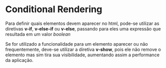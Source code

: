 # Conditional Rendering

Para definir quais elementos devem aparecer no html, pode-se utilizar as diretivas **v-if**, **v-else-if** ou **v-else**, passando para eles uma expressão que resultada em um valor _boolean_

Se for utilizado a funcionalidade para um elemento aparecer ou não frequentemente, deve-se utilizar a diretiva **v-show**, pois ele não remove o elemento mas sim tira sua visibilidade, aumentando assim a performance da aplicação.
